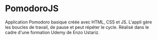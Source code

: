 # PomodoroJS
Application Pomodoro basique créée avec HTML, CSS et JS. L'appli gère les boucles de travail, de pause et peut répéter le cycle. Réalisé dans le cadre d'une formation Udemy de Enzo Ustariz.
